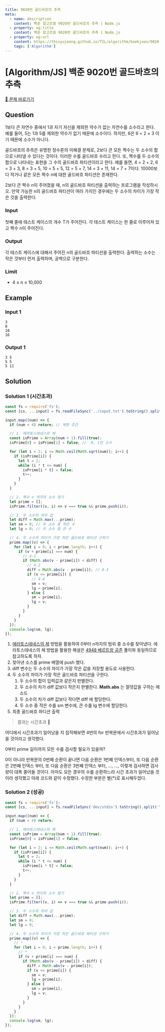 ```yaml
---
title: 9020번 골드바흐의 추측
meta:
  - name: description
    content: 백준 알고르즘 9020번 골드바흐의 추측 | Node.js
  - property: og:title
    content: 백준 알고르즘 9020번 골드바흐의 추측 | Node.js
  - property: og:url
    content: https://thisyujeong.github.io/TIL/algorithm/baekjoon/9020.html
    tags: ['Algorithm']
---
```


# [Algorithm/JS] 백준 9020번 골드바흐의 추측

[🔗 문제 바로가기](https://www.acmicpc.net/problem/9020)

## Question

1보다 큰 자연수 중에서 1과 자기 자신을 제외한 약수가 없는 자연수를 소수라고 한다. 예를 들어, 5는 1과 5를 제외한 약수가 없기 때문에 소수이다. 하지만, 6은 6 = 2 × 3 이기 때문에 소수가 아니다.

골드바흐의 추측은 유명한 정수론의 미해결 문제로, 2보다 큰 모든 짝수는 두 소수의 합으로 나타낼 수 있다는 것이다. 이러한 수를 골드바흐 수라고 한다. 또, 짝수를 두 소수의 합으로 나타내는 표현을 그 수의 골드바흐 파티션이라고 한다. 예를 들면, 4 = 2 + 2, 6 = 3 + 3, 8 = 3 + 5, 10 = 5 + 5, 12 = 5 + 7, 14 = 3 + 11, 14 = 7 + 7이다. 10000보다 작거나 같은 모든 짝수 n에 대한 골드바흐 파티션은 존재한다.

2보다 큰 짝수 n이 주어졌을 때, n의 골드바흐 파티션을 출력하는 프로그램을 작성하시오. 만약 가능한 n의 골드바흐 파티션이 여러 가지인 경우에는 두 소수의 차이가 가장 작은 것을 출력한다.

### Input

첫째 줄에 테스트 케이스의 개수 T가 주어진다. 각 테스트 케이스는 한 줄로 이루어져 있고 짝수 n이 주어진다.

### Output

각 테스트 케이스에 대해서 주어진 n의 골드바흐 파티션을 출력한다. 출력하는 소수는 작은 것부터 먼저 출력하며, 공백으로 구분한다.

### Limit

- 4 ≤ n ≤ 10,000

## Example

### Input 1

```
3
8
10
16
```

### Output 1

```
3 5
5 5
5 11
```

## Solution

### Solution 1 (시간초과)

```js
const fs = require('fs');
const [cs, ...input] = fs.readFileSync('../input.txt').toString().split('\n').map(Number);

input.map((num) => {
  if (num < 4) return; // 제한 조건

  // 1. 에라토스테네스의 체
  const isPrime = Array(num + 1).fill(true);
  isPrime[0] = isPrime[1] = false; //  0, 1은 소수

  for (let i = 2; i <= Math.ceil(Math.sqrt(num)); i++) {
    if (isPrime[i]) {
      let t = 2;
      while (i * t <= num) {
        isPrime[i * t] = false;
        t++;
      }
    }
  }

  // 2. 짝수 n 까지의 소수 찾기
  let prime = [];
  isPrime.filter((v, i) => v === true && prime.push(i));

  // 3. 두 소수의 차이 값
  let diff = Math.max(...prime);
  let sm = 0; // 두 소수 중 작은 수
  let lg = 0; // 두 소수 중 큰 수

  // 4. 두 소수의 차이가 가장 작은 골드바흐 파티션 구하기
  prime.map((v) => {
    for (let i = 0; i < prime.length; i++) {
      if (v + prime[i] === num) {
        // 4-1
        if (Math.abs(v - prime[i]) < diff) {
          // 4-2
          diff = Math.abs(v - prime[i]); // 4-3
          if (v <= prime[i]) {
            // 4-4
            sm = v;
            lg = prime[i];
          } else {
            sm = prime[i];
            lg = v;
          }
        }
      }
    }
  });
  console.log(sm, lg);
});
```

1. [에라토스테네스의 체](https://namu.wiki/w/%EC%97%90%EB%9D%BC%ED%86%A0%EC%8A%A4%ED%85%8C%EB%84%A4%EC%8A%A4%EC%9D%98%20%EC%B2%B4) 방법을 활용하여 0부터 n까지의 범위 중 소수를 찾아냈다. 에라토스테네스의 체 방법을 활용한 해설은 [4948 베르트랑 공준](https://thisyujeong.github.io/TIL/algorithm/baekjoon/4948.html) 풀이와 동일하므로 참고하도록 하자.
2. 찾아낸 소스를 prime 배열에 push 했다.
3. diff 변수는 두 소수의 차이가 가장 작은 값을 저장할 용도로 사용한다.
4. 두 소수의 차이가 가장 적은 골드바흐 파티션을 구한다.
   1. 두 소수의 합이 입력값과 같은지 판별한다.
   2. 두 소수의 차가 diff 값보다 작은지 판별한다. **Math.abs** 는 절댓값을 구하는 메소드
   3. 두 소수의 차가 diff 값보다 작다면 diff 에 할당한다.
   4. 두 소수 중 작은 수를 sm 변수에, 큰 수를 lg 변수에 할당한다.
5. 최종 골드바흐 파디션 출력

> 결과는 시간초과 🥲

어디에서 시간초과기 일어났을 지 짐작해보면 4번의 for 반복문에서 시간초과가 일어났을 것이라고 생각했다.

0부터 prime 길이까지 모든 수를 검사할 필요가 있을까?

0이 아니라 반복문의 0번째 순환이 끝나면 다음 순환은 1번째 인덱스부터, 또 다음 순환은 2번째 인덱스 부터, 또 다음 순환은 3번째 인덱스 부터, ..., ..., 이렇게 검사하면 검사량이 대폭 줄어들 것이다. 아마도 모든 경우의 수를 순환하느라 시간 초과가 일어났을 것이라 생각했고 아래 코드와 같이 수정했다. 수정한 부분은 별(\*)로 표시해두었다.

### Solution 2 (성공)

```js
const fs = require('fs');
const [cs, ...input] = fs.readFileSync('dev/stdin').toString().split('\n').map(Number);

input.map((num) => {
  if (num < 4) return;

  // 1. 에라토스테네스의 체
  const isPrime = Array(num + 1).fill(true);
  isPrime[0] = isPrime[1] = false;

  for (let i = 2; i <= Math.ceil(Math.sqrt(num)); i++) {
    if (isPrime[i]) {
      let t = 2;
      while (i * t <= num) {
        isPrime[i * t] = false;
        t++;
      }
    }
  }

  // 2. 짝수 n 까지의 소수 찾기
  let prime = [];
  isPrime.filter((v, i) => v === true && prime.push(i));

  // 3. 두 소수의 차이 값
  let diff = Math.max(...prime);
  let sm = 0;
  let lg = 0;

  // 4. 두 소수의 차이가 가장 작은 골드바흐 파티션 구하기
  prime.map((v) => {
    // *
    for (let i = 0; i < prime.length; i++) {
      // *
      if (v + prime[i] === num) {
        if (Math.abs(v - prime[i]) < diff) {
          diff = Math.abs(v - prime[i]);
          if (v <= prime[i]) {
            sm = v;
            lg = prime[i];
          } else {
            sm = prime[i];
            lg = v;
          }
        }
      }
    }
  });
  console.log(sm, lg);
});
```
